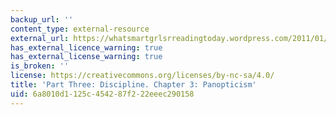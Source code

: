 ```yaml
---
backup_url: ''
content_type: external-resource
external_url: https://whatsmartgrlsrreadingtoday.wordpress.com/2011/01/30/discipline-and-punish-part-three-panopticism-3-1/
has_external_licence_warning: true
has_external_license_warning: true
is_broken: ''
license: https://creativecommons.org/licenses/by-nc-sa/4.0/
title: 'Part Three: Discipline. Chapter 3: Panopticism'
uid: 6a8010d1-125c-4542-87f2-22eeec290158
---
```

